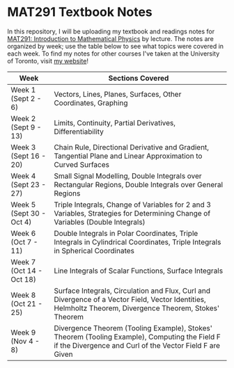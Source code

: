 # MAT291 Textbook Notes
In this repository, I will be uploading my textbook and readings notes for [MAT291: Introduction to Mathematical Physics](https://engineering.calendar.utoronto.ca/course/mat291h1) by lecture. The notes are organized by week; use the table below to see what topics were covered in each week. To find my notes for other courses I've taken at the University of Toronto, visit [my website](https://arnav-patil-12.github.io/notes/)!

| Week | Sections Covered |
|-------------|----------------|
| Week 1 (Sept 2 - 6) | Vectors, Lines, Planes, Surfaces, Other Coordinates, Graphing |
| Week 2 (Sept 9 - 13) | Limits, Continuity, Partial Derivatives, Differentiability |
| Week 3 (Sept 16 - 20) | Chain Rule, Directional Derivative and Gradient, Tangential Plane and Linear Approximation to Curved Surfaces |
| Week 4 (Sept 23 - 27) | Small Signal Modelling, Double Integrals over Rectangular Regions, Double Integrals over General Regions | 
| Week 5 (Sept 30 - Oct 4) | Triple Integrals, Change of Variables for 2 and 3 Variables, Strategies for Determining Change of Variables (Double Integrals) |
| Week 6 (Oct 7 - 11) | Double Integrals in Polar Coordinates, Triple Integrals in Cylindrical Coordinates, Triple Integrals in Spherical Coordinates |
| Week 7 (Oct 14 - Oct 18) | Line Integrals of Scalar Functions, Surface Integrals |
| Week 8 (Oct 21 - 25) | Surface Integrals, Circulation and Flux, Curl and Divergence of a Vector Field, Vector Identities, Helmholtz Theorem, Divergence Theorem, Stokes' Theorem |
| Week 9 (Nov 4 - 8) | Divergence Theorem (Tooling Example), Stokes' Theorem (Tooling Example), Computing the Field F if the Divergence and Curl of the Vector Field F are Given |